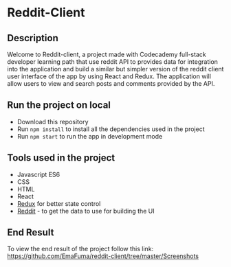 # Reddit-Client

## Description

Welcome to Reddit-client, a project made with Codecademy full-stack developer learning path that use reddit API to provides data for integration into the application and build a similar but simpler version of the reddit client user interface of the app by using React and Redux. 
The application will allow users to view and search posts and comments provided by the API.

## Run the project on local

- Download this repository
- Run `npm install` to install all the dependencies used in the project
- Run `npm start` to run the app in development mode

## Tools used in the project

- Javascript ES6
- CSS
- HTML
- React
- [Redux](https://redux.js.org/) for better state control
- [Reddit](https://www.reddit.com/?rdt=63887) - to get the data to use for building the UI

## End Result 

To view the end result of the project follow this link: https://github.com/EmaFuma/reddit-client/tree/master/Screenshots
